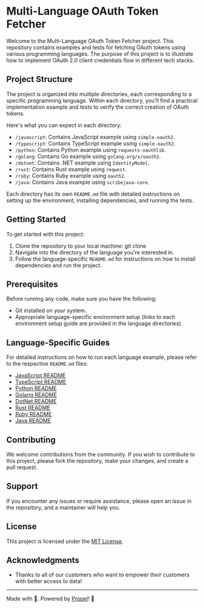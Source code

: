 # Multi-Language OAuth Token Fetcher

Welcome to the Multi-Language OAuth Token Fetcher project. This repository contains examples and tests for fetching OAuth tokens using various programming languages. The purpose of this project is to illustrate how to implement OAuth 2.0 client credentials flow in different tech stacks.

## Project Structure

The project is organized into multiple directories, each corresponding to a specific programming language. Within each directory, you'll find a practical implementation example and tests to verify the correct creation of OAuth tokens.

Here's what you can expect in each directory:

- `/javascript`: Contains JavaScript example using `simple-oauth2`.
- `/typescript`: Contains TypeScript example using `simple-oauth2`.
- `/python`: Contains Python example using `requests-oauthlib`.
- `/golang`: Contains Go example using `golang.org/x/oauth2`.
- `/dotnet`: Contains .NET example using `IdentityModel`.
- `/rust`: Contains Rust example using `reqwest`.
- `/ruby`: Contains Ruby example using `oauth2`.
- `/java`: Contains Java example using `scribejava-core`.

Each directory has its own `README.md` file with detailed instructions on setting up the environment, installing dependencies, and running the tests.

## Getting Started

To get started with this project:

1. Clone the repository to your local machine:
git clone <repository-url>
2. Navigate into the directory of the language you're interested in.
3. Follow the language-specific `README.md` for instructions on how to install dependencies and run the project.

## Prerequisites

Before running any code, make sure you have the following:

- Git installed on your system.
- Appropriate language-specific environment setup (links to each environment setup guide are provided in the language directories).

## Language-Specific Guides

For detailed instructions on how to run each language example, please refer to the respective `README.md` files:

- [JavaScript README](./javascript/README.md)
- [TypeScript README](./typescript/README.md)
- [Python README](./python/README.md)
- [Golang README](./goland/README.md)
- [DotNet README](./dotnet/README.md)
- [Rust README](./rust/README.md)
- [Ruby README](./ruby/README.md)
- [Java README](./java/README.md)

## Contributing

We welcome contributions from the community. If you wish to contribute to this project, please fork the repository, make your changes, and create a pull request.

## Support

If you encounter any issues or require assistance, please open an issue in the repository, and a maintainer will help you.

## License

This project is licensed under the [MIT License](./LICENSE).

## Acknowledgments

- Thanks to all of our customers who want to empower _their_ customers with better access to data!

---

Made with 💜. Powered by [Propel](https://www.propeldata.com)! 🚀


